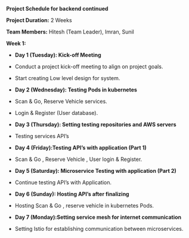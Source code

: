 **Project Schedule for backend continued**

**Project Duration:** 2 Weeks

**Team Members:** Hitesh (Team Leader), Imran, Sunil

**Week 1:**

 - **Day 1 (Tuesday): Kick-off Meeting**
 - Conduct a project kick-off meeting to align on project goals.
 - Start creating Low level design for system.

- **Day 2 (Wednesday): Testing Pods in kubernetes**
- Scan & Go, Reserve Vehicle services. 
- Login & Register (User database).


- **Day 3 (Thursday): Setting testing repositories and AWS servers**
 - Testing services API’s

- **Day 4 (Friday):Testing API’s with application (Part 1)**
- Scan & Go , Reserve Vehicle , User login & Register.

- **Day 5 (Saturday): Microservice Testing with application (Part 2)**
 - Continue testing API’s with Application.

- **Day 6 (Sunday): Hosting API’s after finalizing**
 - Hosting Scan & Go , reserve vehicle in kubernetes Pods.

- **Day 7 (Monday):Setting service mesh for internet communication**
 - Setting Istio for establishing communication between microservices.

